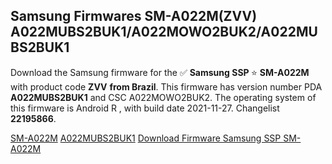 <h2>Samsung Firmwares SM-A022M(ZVV) A022MUBS2BUK1/A022MOWO2BUK2/A022MUBS2BUK1</h2>
Download the Samsung firmware for the ✅ <strong>Samsung SSP </strong> ⭐ <strong>SM-A022M</strong> with product code <strong>ZVV</strong> <strong> from Brazil</strong>. This firmware has version number PDA <strong>A022MUBS2BUK1</strong> and CSC A022MOWO2BUK2. The operating system of this firmware is Android R , with build date 2021-11-27. Changelist <strong>22195866</strong>.


[SM-A022M](https://samfirm.shop/samsung/model/SM-A022M)
[A022MUBS2BUK1](https://samfirm.shop/samsung/pda/A022MUBS2BUK1)
[Download Firmware Samsung SSP SM-A022M](https://samfirm.shop/samsung/firmware/478113)

